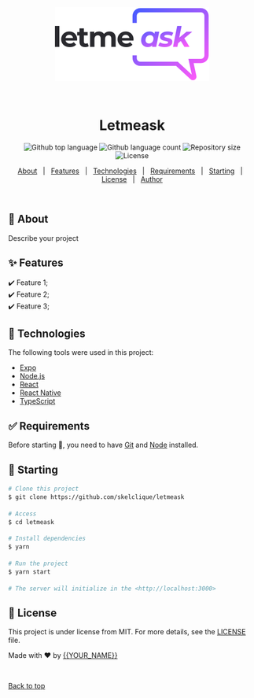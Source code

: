 <div align="center" id="top"> 
  <img src="./src/assets/images/logo.svg" alt="Letmeask" />

  &#xa0;
</div>

<h1 align="center">Letmeask</h1>

<p align="center">
  <img alt="Github top language" src="https://img.shields.io/github/languages/top/skelclique/letmeask?color=56BEB8">

  <img alt="Github language count" src="https://img.shields.io/github/languages/count/skelclique/letmeask?color=56BEB8">

  <img alt="Repository size" src="https://img.shields.io/github/repo-size/skelclique/letmeask?color=56BEB8">

  <img alt="License" src="https://img.shields.io/github/license/skelclique/letmeask?color=56BEB8">

  <!-- <img alt="Github issues" src="https://img.shields.io/github/issues/skelclique/letmeask?color=56BEB8" /> -->

  <!-- <img alt="Github forks" src="https://img.shields.io/github/forks/skelclique/letmeask?color=56BEB8" /> -->

  <!-- <img alt="Github stars" src="https://img.shields.io/github/stars/skelclique/letmeask?color=56BEB8" /> -->
</p>

<!-- Status -->

<!-- <h4 align="center"> 
	🚧  Letmeask 🚀 Under construction...  🚧
</h4> 

<hr> -->

<p align="center">
  <a href="#dart-about">About</a> &#xa0; | &#xa0; 
  <a href="#sparkles-features">Features</a> &#xa0; | &#xa0;
  <a href="#rocket-technologies">Technologies</a> &#xa0; | &#xa0;
  <a href="#white_check_mark-requirements">Requirements</a> &#xa0; | &#xa0;
  <a href="#checkered_flag-starting">Starting</a> &#xa0; | &#xa0;
  <a href="#memo-license">License</a> &#xa0; | &#xa0;
  <a href="https://github.com/skelclique" target="_blank">Author</a>
</p>

<br>

## :dart: About ##

Describe your project

## :sparkles: Features ##

:heavy_check_mark: Feature 1;\
:heavy_check_mark: Feature 2;\
:heavy_check_mark: Feature 3;

## :rocket: Technologies ##

The following tools were used in this project:

- [Expo](https://expo.io/)
- [Node.js](https://nodejs.org/en/)
- [React](https://pt-br.reactjs.org/)
- [React Native](https://reactnative.dev/)
- [TypeScript](https://www.typescriptlang.org/)

## :white_check_mark: Requirements ##

Before starting :checkered_flag:, you need to have [Git](https://git-scm.com) and [Node](https://nodejs.org/en/) installed.

## :checkered_flag: Starting ##

```bash
# Clone this project
$ git clone https://github.com/skelclique/letmeask

# Access
$ cd letmeask

# Install dependencies
$ yarn

# Run the project
$ yarn start

# The server will initialize in the <http://localhost:3000>
```

## :memo: License ##

This project is under license from MIT. For more details, see the [LICENSE](LICENSE.md) file.


Made with :heart: by <a href="https://github.com/skelclique" target="_blank">{{YOUR_NAME}}</a>

&#xa0;

<a href="#top">Back to top</a>
